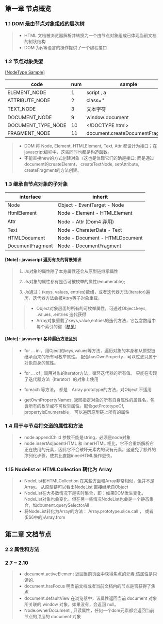 ## 第一章 节点概览 ###
### 1.1 DOM 是由节点对象组成的层次树 ###
>* HTML 文档被浏览器解析并转换为一个由节点对象组成已体现当前文档的树状结构
>* DOM 为js等语言的操作提供了一个编程接口

### 1.2 节点对象类型 ###  

[\[NodeType Sample\]](Code/nodeType.html)

code | num | sample
---------|----------|---------
 ELEMENT_NODE | 1 | script , a
 ATTRIBUTE_NODE | 2 | class=''
 TEXT_NODE | 3 | 文本字符
 DOCUMENT_NODE | 9 | window.document
 DOCUMENT_TYPE_NODE | 10 | \<!DOCTYPE html\>
 FRAGMENT_NODE | 11 | document.createDocumentFragment

>* DOM 将 Node, Element, HTMLElement, Text, Attr 都设计为接口；在javascript编程中，这些同时也都是构造函数。
>* 不能直接new的方式创建对象（这也是体现它们的确是接口; 而是通过 document的createElemnt， createTextNode, setAttribute, createFragment的方法创建。

### 1.3 继承自节点对象的子对象 ###

interface | inherit 
---------|----------
  Node | Object - EventTarget - Node 
 HtmlElement | Node - Element - HTMLElement 
 Attr | Node - Attr (Dom4 弃用)
 Text | Node - CharaterData - Text
 HTMLDocument | Node - Document - HTMLDocument
 DocumentFragment | Node - DocumentFragment

 #### [Note] : javascript 遍历有关的背景知识  ####
>1. Js对象的属性除了本身属性还会从原型链继承属性
>
>2. Js对象的属性都有是否可被枚举的属性(enumerable);
>
>3. Js通过：(keys, values, entries)数组，或者迭代器方法(Iterator)遍历，迭代器方法会被Attry等子对象重载。
>>  * Object对象层面的所有的可枚举属性，可通过Object.keys, .values, .entries 迭代获得
>>  * Array对象重载了keys,value,entries的迭代方法，它包含数组中每个索引的键（[参见](https://developer.mozilla.org/zh-CN/docs/Web/JavaScript/Reference/Global_Objects/Array/keys)）

#### [Note] : javascript 各种遍历方法区别 ####
>* for ... in ，用Oject的keys,values等方法，遍历对象的本身和从原型链继承而来的所有可枚举属性。 配合hasOwnProperty，可以过滤只属于对象自身的属性。
>
>* for ... of , 调用对象的Iterator方法，循环迭代器的所有值。 只能在实现了迭代器方法（Iterator）的对象上使用
>* foreach 等方法， 都是　Array.prototype的方法，对Object 不适用
>* getOwnPropertyNames, 返回指定对象的所有自身属性的属性名，包含所有的枚举或不可枚举属性。配合getPrototypeOf, propertyIsEnumerable， 可以遍历原型链上所有的属性

### 1.4 用于与节点打交道的属性和方法 ###
>* node.appendChild 参数不能是string，必须是node对象
>* node.insertAdjacentHTML 和 innerHTML 相比，它不会重新解析它正在使用的元素，因此它不会破坏元素内的现有元素。这避免了额外的序列化步骤，使其比直接innerHTML操作更快。

### 1.15 Nodelist or HTMLCollection 转化为 Array ###
>* NodeList和HTMLCollection 在某些方面和Array非常相似，但并不是Array。 从原型链可以看出NodeList 直接继承自Object
>* NodeList在大多数情况下是实时集合，即：如果DOM发生变化，NodeList对象也会变化。但在另一些情况NodeList也会是一个静态集合，如doument.querySelectorAll
>* 将NodeList转化为Array的方法： Array.prototype.slice.call ， 或者(ES6中的)Array.from

## 第二章 文档节点 ##

### 2.2 属性和方法 ###
### 2.7 ~ 2.10 ####
>* document.activeElement 返回当前页面中获得焦点的元素,该属性是只读的.
>* document.hasFocus 明当前文档或者当前文档内的节点是否获得了焦点
>* document.defaultView 在浏览器中，该属性返回当前 document 对象所关联的 window 对象，如果没有，会返回 null。
>* Node.ownerDocument , 只读属性，任何一个dom元素都会返回当前节点的顶层的 document 对象